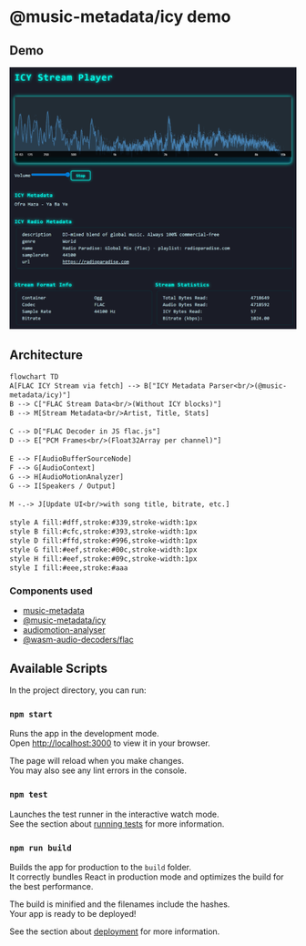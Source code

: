 # @music-metadata/icy demo


## Demo

[![icy-radio-stream-player.png](images/icy-radio-stream-player.png)](https://icy-radio-stream-player.netlify.app/)

## Architecture

```mermaid
flowchart TD
A[FLAC ICY Stream via fetch] --> B["ICY Metadata Parser<br/>(@music-metadata/icy)"]
B --> C["FLAC Stream Data<br/>(Without ICY blocks)"]
B --> M[Stream Metadata<br/>Artist, Title, Stats]

C --> D["FLAC Decoder in JS flac.js"]
D --> E["PCM Frames<br/>(Float32Array per channel)"]

E --> F[AudioBufferSourceNode]
F --> G[AudioContext]
G --> H[AudioMotionAnalyzer]
G --> I[Speakers / Output]

M -.-> J[Update UI<br/>with song title, bitrate, etc.]

style A fill:#dff,stroke:#339,stroke-width:1px
style B fill:#cfc,stroke:#393,stroke-width:1px
style D fill:#ffd,stroke:#996,stroke-width:1px
style G fill:#eef,stroke:#00c,stroke-width:1px
style H fill:#eef,stroke:#09c,stroke-width:1px
style I fill:#eee,stroke:#aaa
```

### Components used

- [music-metadata](https://github.com/Borewit/music-metadata)
- [@music-metadata/icy](https://github.com/Borewit/music-metadata-icy)
- [audiomotion-analyser](https://github.com/hvianna/audioMotion-analyzer)
- [@wasm-audio-decoders/flac](https://github.com/eshaz/wasm-audio-decoders)

## Available Scripts

In the project directory, you can run:

### `npm start`

Runs the app in the development mode.\
Open [http://localhost:3000](http://localhost:3000) to view it in your browser.

The page will reload when you make changes.\
You may also see any lint errors in the console.

### `npm test`

Launches the test runner in the interactive watch mode.\
See the section about [running tests](https://facebook.github.io/create-react-app/docs/running-tests) for more information.

### `npm run build`

Builds the app for production to the `build` folder.\
It correctly bundles React in production mode and optimizes the build for the best performance.

The build is minified and the filenames include the hashes.\
Your app is ready to be deployed!

See the section about [deployment](https://facebook.github.io/create-react-app/docs/deployment) for more information.

#